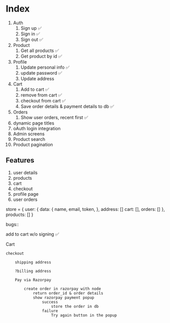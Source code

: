 # Index

1. Auth
   1. Sign up ✅
   2. Sign in ✅
   3. Sign out ✅
2. Product
   1. Get all products ✅
   2. Get product by id ✅
3. Profile
   1. Update personal info ✅
   2. update password ✅
   3. Update address
4. Cart
   1. Add to cart ✅
   2. remove from cart ✅
   3. checkout from cart ✅
   4. Save order details & payment details to db ✅
5. Orders
   1. Show user orders, recent first ✅
6. dynamic page titles
7. oAuth login integration
8. Admin screens
9. Product search
10. Product pagination


## Features

1. user details
2. products
3. cart
4. checkout
5. profile page
6. user orders

store = {
   user: {
      data: {
         name,
         email,
         token,
      },
      address: []
      cart: [],
      orders: []
   },
   products: []
}





bugs::

add to cart w/o signing ✅





Cart

    checkout

        shipping address

        ?billing address

        Pay via Razorpay

            create order in razorpay with node
                return order_id & order details
                show razorpay payment popup
                    success
                        store the order in db
                    failure
                        Try again button in the popup








